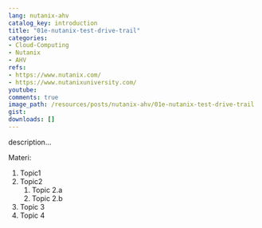```yaml
---
lang: nutanix-ahv
catalog_key: introduction
title: "01e-nutanix-test-drive-trail"
categories:
- Cloud-Computing
- Nutanix
- AHV
refs: 
- https://www.nutanix.com/
- https://www.nutanixuniversity.com/
youtube: 
comments: true
image_path: /resources/posts/nutanix-ahv/01e-nutanix-test-drive-trail
gist: 
downloads: []
---
```



description...

<!--more-->

Materi: 

1. Topic1
2. Topic2
    1. Topic 2.a
    2. Topic 2.b
3. Topic 3
4. Topic 4